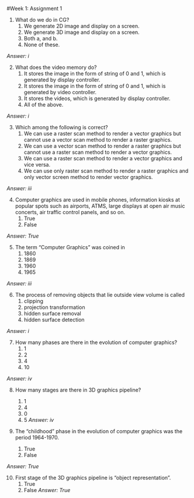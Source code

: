  #Week 1: Assignment 1
 
1. What do we do in CG?
	1. We generate 2D image and display on a screen.
	2. We generate 3D image and display on a screen.
	3. Both a, and b.
	4. None of these.

*Answer: i*

2. What does the video memory do?
	1. It stores the image in the form of string of 0 and 1, which is generated by display controller.
	2. It stores the image in the form of string of 0 and 1, which is generated by video controller.
	3. It stores the videos, which is generated by display controller.
	4. All of the above.

*Answer: i*

3. Which among the following is correct?
	1. We can use a raster scan method to render a vector graphics but cannot use a vector scan method to render a raster graphics.
	2. We can use a vector scan method to render a raster graphics but cannot use a raster scan method to render a vector graphics.
	3. We can use a raster scan method to render a vector graphics and vice versa.
	4. We can use only raster scan method to render a raster graphics and only vector screen method to render vector graphics.

*Answer: iii*

4. Computer graphics are used in mobile phones, information kiosks at popular spots such as airports, ATMS, large displays at open air music concerts, air traffic control panels, and so on. 
	1. True
	2. False

*Answer: True*

5. The term “Computer Graphics” was coined in
	1. 1860
	2. 1869
	3. 1960
	4. 1965

*Answer: iii*

6. The process of removing objects that lie outside view volume is called
	1. clipping
	2. projection transformation
	3. hidden surface removal
	4. hidden surface detection

*Answer: i*

7. How many phases are there in the evolution of computer graphics?
	1. 1
	2. 2
	3. 4
	4. 10

*Answer: iv*

8. How many stages are there in 3D graphics pipeline?
	1. 1
	2. 4
	3. 0
	4. 5
*Answer: iv*

9. The “childhood” phase in the evolution of computer graphics was the period 1964-1970.
	1. True
	2. False

*Answer: True*

10. First stage of the 3D graphics pipeline is “object representation”.
	1. True
	2. False
*Answer:  True*

